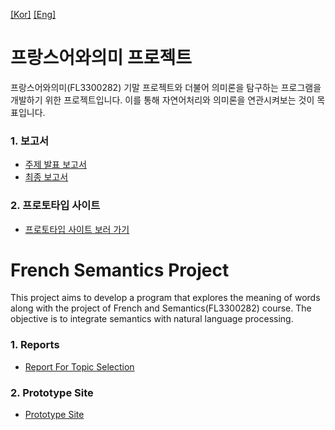 [[Kor]](#프랑스어와의미-프로젝트) [[Eng]](#french-semantics-project)

# 프랑스어와의미 프로젝트
프랑스어와의미(FL3300282) 기말 프로젝트와 더불어 의미론을 탐구하는 프로그램을 개발하기 위한 프로젝트입니다. 이를 통해 자연어처리와 의미론을 연관시켜보는 것이 목표입니다.

### 1. 보고서
 - [주제 발표 보고서](./report/initial_report/README.md)
 - [최종 보고서](./report/final_report/README.md)

### 2. 프로토타입 사이트
- [프로토타입 사이트 보러 가기](https://jakefrcse-frenchsemantics-appvisualizationstreamlit-app-yofu3l.streamlit.app)

# French Semantics Project
This project aims to develop a program that explores the meaning of words along with the project of French and Semantics(FL3300282) course. The objective is to integrate semantics with natural language processing.

### 1. Reports
 - [Report For Topic Selection](./report/initial_report/README.md)

### 2. Prototype Site
- [Prototype Site](https://jakefrcse-frenchsemantics-appvisualizationstreamlit-app-yofu3l.streamlit.app)